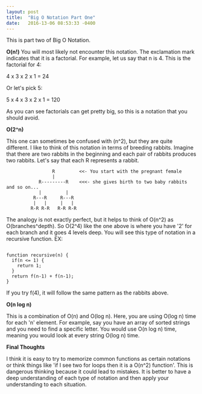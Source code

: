 ```yaml
---
layout: post
title:  "Big O Notation Part One"
date:   2016-13-06 08:53:33 -0400
---
```


This is part two of Big O Notation.

**O(n!)**
You will most likely not encounter this notation. The exclamation mark indicates that it is a factorial. For
example, let us say that n is 4. This is the factorial for 4:

4 x 3 x 2 x 1 = 24

Or let's pick 5:

5 x 4 x 3 x 2 x 1 = 120

As you can see factorials can get pretty big, so this is a notation that you should avoid.

**O(2^n)**

This one can sometimes be confused with (n^2), but they are quite different. I like to think of this notation in terms of breeding rabbits. Imagine that there are two rabbits in the beginning and each pair of rabbits produces two rabbits. Let's say that each R represents a rabbit.

```
                 R         <<- You start with the pregnant female
                 |      
            R---------R    <<<- she gives birth to two baby rabbits and so on...
            |         |
          R---R     R---R  
          |   |     |   |
         R-R R-R   R-R R-R
```

The analogy is not exactly perfect, but it helps to think of O(n^2) as O(branches^depth). So O(2^4) like the one above is where you have '2' for each branch and it goes 4 levels deep. You will see this type of notation in a recursive function. EX:

```

function recursive(n) {
  if(n <= 1) {
    return 1;
  }
  return f(n-1) + f(n-1);
}

```

If you try f(4), it will follow the same pattern as the rabbits above.

**O(n log n)**

This is a combination of O(n) and O(log n). Here, you are using O(log n) time for each 'n' element. For example, say you have an array of sorted strings and you need to find a specific letter. You would use O(n log n) time, meaning you would look at every string O(log n) time.

**Final Thoughts**

I think it is easy to try to memorize common functions as certain notations or think things like 'if I see two for loops then it is a O(n^2) function'. This is dangerous thinking because it could lead to mistakes. It is better to have a deep understanding of each type of notation and then apply your understanding to each situation.
